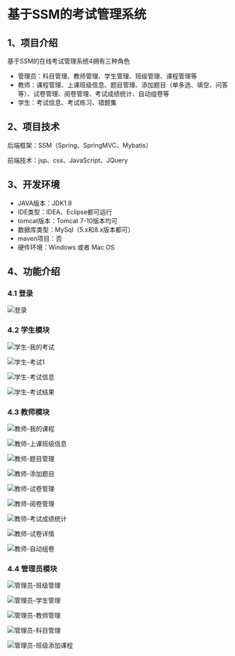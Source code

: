 # 基于SSM的考试管理系统



## 1、项目介绍

基于SSM的在线考试管理系统4拥有三种角色

- 管理员：科目管理、教师管理、学生管理、班级管理、课程管理等
- 教师：课程管理、上课班级信息、题目管理、添加题目（单多选、填空、问答等）、试卷管理、阅卷管理、考试成绩统计、自动组卷等
- 学生：考试信息、考试练习、错题集


## 2、项目技术

后端框架：SSM（Spring、SpringMVC、Mybatis）

前端技术：jsp、css、JavaScript、JQuery

## 3、开发环境

- JAVA版本：JDK1.8
- IDE类型：IDEA、Eclipse都可运行
- tomcat版本：Tomcat 7-10版本均可
- 数据库类型：MySql（5.x和8.x版本都可） 
- maven项目：否
- 硬件环境：Windows 或者 Mac OS


## 4、功能介绍

### 4.1 登录

![登录](https://project-images-1256969109.cos.ap-chongqing.myqcloud.com/Typora-Images/202208131640087.jpg)

### 4.2 学生模块

![学生-我的考试](https://project-images-1256969109.cos.ap-chongqing.myqcloud.com/Typora-Images/202208131641016.jpg)

![学生-考试1](https://project-images-1256969109.cos.ap-chongqing.myqcloud.com/Typora-Images/202208131641095.jpg)

![学生-考试信息](https://project-images-1256969109.cos.ap-chongqing.myqcloud.com/Typora-Images/202208131641585.jpg)

![学生-考试结果](https://project-images-1256969109.cos.ap-chongqing.myqcloud.com/Typora-Images/202208131641697.jpg)

### 4.3 教师模块

![教师-我的课程](https://project-images-1256969109.cos.ap-chongqing.myqcloud.com/Typora-Images/202208131641404.jpg)

![教师-上课班级信息](https://project-images-1256969109.cos.ap-chongqing.myqcloud.com/Typora-Images/202208131641086.jpg)

![教师-题目管理](https://project-images-1256969109.cos.ap-chongqing.myqcloud.com/Typora-Images/202208131641747.jpg)

![教师-添加题目](https://project-images-1256969109.cos.ap-chongqing.myqcloud.com/Typora-Images/202208131641894.jpg)

![教师-试卷管理](https://project-images-1256969109.cos.ap-chongqing.myqcloud.com/Typora-Images/202208131641831.jpg)

![教师-阅卷管理](https://project-images-1256969109.cos.ap-chongqing.myqcloud.com/Typora-Images/202208131641419.jpg)

![教师-考试成绩统计](https://project-images-1256969109.cos.ap-chongqing.myqcloud.com/Typora-Images/202208131641084.jpg)

![教师-试卷详情](https://project-images-1256969109.cos.ap-chongqing.myqcloud.com/Typora-Images/202208131641983.jpg)

![教师-自动组卷](https://project-images-1256969109.cos.ap-chongqing.myqcloud.com/Typora-Images/202208131641939.jpg)

### 4.4 管理员模块

![管理员-班级管理](https://project-images-1256969109.cos.ap-chongqing.myqcloud.com/Typora-Images/202208131642180.jpg)

![管理员-学生管理](https://project-images-1256969109.cos.ap-chongqing.myqcloud.com/Typora-Images/202208131642262.jpg)

![管理员-教师管理](https://project-images-1256969109.cos.ap-chongqing.myqcloud.com/Typora-Images/202208131642026.jpg)

![管理员-科目管理](https://project-images-1256969109.cos.ap-chongqing.myqcloud.com/Typora-Images/202208131642448.jpg)

![管理员-班级添加课程](https://project-images-1256969109.cos.ap-chongqing.myqcloud.com/Typora-Images/202208131642536.jpg)

